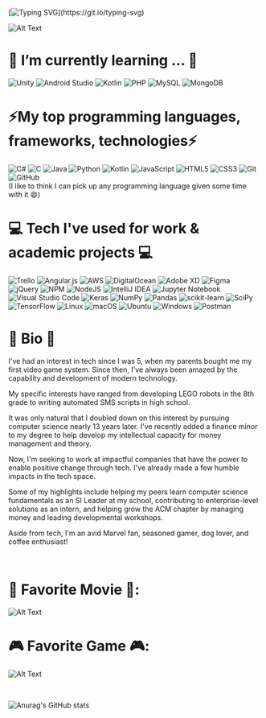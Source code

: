 [![Typing SVG](https://readme-typing-svg.demolab.com?font=Fira+Code&size=19&duration=2700&pause=600&width=500&lines=I'm+Jason.+Welcome+to+my+GitHub!;3rd+Year+CS+Student+%40+UCF;Treasurer+of+UCF's+ACM+Chapter;I+love+programming+%26+bad+jokes!;Why+do+Java+programmers+need+glasses%3F;Because+they+can't+C%23.;My+girlfriend+is+the+square+root+of+-100.+;A+perfect+10+but+also+imaginary.)](https://git.io/typing-svg)

![Alt Text](https://c.tenor.com/-p-p8MvwM3AAAAAM/dog-funny.gif)


🌱 I’m currently learning ... 🌱  
===============================
![Unity](https://img.shields.io/badge/unity-%23000000.svg?style=for-the-badge&logo=unity&logoColor=white)
![Android Studio](https://img.shields.io/badge/Android%20Studio-3DDC84.svg?style=for-the-badge&logo=android-studio&logoColor=white)
![Kotlin](https://img.shields.io/badge/kotlin-%237F52FF.svg?style=for-the-badge&logo=kotlin&logoColor=white)
![PHP](https://img.shields.io/badge/php-%23777BB4.svg?style=for-the-badge&logo=php&logoColor=white)
![MySQL](https://img.shields.io/badge/mysql-%2300f.svg?style=for-the-badge&logo=mysql&logoColor=white)
![MongoDB](https://img.shields.io/badge/MongoDB-%234ea94b.svg?style=for-the-badge&logo=mongodb&logoColor=white)


⚡My top programming languages, frameworks, technologies⚡
==================================
![C#](https://img.shields.io/badge/c%23-%23239120.svg?style=for-the-badge&logo=c-sharp&logoColor=white)
![C](https://img.shields.io/badge/c-%2300599C.svg?style=for-the-badge&logo=c&logoColor=white)
![Java](https://img.shields.io/badge/java-%23ED8B00.svg?style=for-the-badge&logo=java&logoColor=white)
![Python](https://img.shields.io/badge/python-3670A0?style=for-the-badge&logo=python&logoColor=ffdd54)
![Kotlin](https://img.shields.io/badge/kotlin-%237F52FF.svg?style=for-the-badge&logo=kotlin&logoColor=white)
![JavaScript](https://img.shields.io/badge/javascript-%23323330.svg?style=for-the-badge&logo=javascript&logoColor=%23F7DF1E)
![HTML5](https://img.shields.io/badge/html5-%23E34F26.svg?style=for-the-badge&logo=html5&logoColor=white)
![CSS3](https://img.shields.io/badge/css3-%231572B6.svg?style=for-the-badge&logo=css3&logoColor=white)
![Git](https://img.shields.io/badge/git-%23F05033.svg?style=for-the-badge&logo=git&logoColor=white)
![GitHub](https://img.shields.io/badge/github-%23121011.svg?style=for-the-badge&logo=github&logoColor=white)
 <br>
 (I like to think I can pick up any programming language given some time with it :smile:)

💻 Tech I've used for work & academic projects 💻
============================================
![Trello](https://img.shields.io/badge/Trello-%23026AA7.svg?style=for-the-badge&logo=Trello&logoColor=white)
![Angular.js](https://img.shields.io/badge/angular.js-%23E23237.svg?style=for-the-badge&logo=angularjs&logoColor=white)
![AWS](https://img.shields.io/badge/AWS-%23FF9900.svg?style=for-the-badge&logo=amazon-aws&logoColor=white)
![DigitalOcean](https://img.shields.io/badge/DigitalOcean-%230167ff.svg?style=for-the-badge&logo=digitalOcean&logoColor=white)
![Adobe XD](https://img.shields.io/badge/Adobe%20XD-470137?style=for-the-badge&logo=Adobe%20XD&logoColor=#FF61F6)
![Figma](https://img.shields.io/badge/figma-%23F24E1E.svg?style=for-the-badge&logo=figma&logoColor=white)
![jQuery](https://img.shields.io/badge/jquery-%230769AD.svg?style=for-the-badge&logo=jquery&logoColor=white)
![NPM](https://img.shields.io/badge/NPM-%23000000.svg?style=for-the-badge&logo=npm&logoColor=white)
![NodeJS](https://img.shields.io/badge/node.js-6DA55F?style=for-the-badge&logo=node.js&logoColor=white)
![IntelliJ IDEA](https://img.shields.io/badge/IntelliJIDEA-000000.svg?style=for-the-badge&logo=intellij-idea&logoColor=white)
![Jupyter Notebook](https://img.shields.io/badge/jupyter-%23FA0F00.svg?style=for-the-badge&logo=jupyter&logoColor=white)
![Visual Studio Code](https://img.shields.io/badge/Visual%20Studio%20Code-0078d7.svg?style=for-the-badge&logo=visual-studio-code&logoColor=white)
![Keras](https://img.shields.io/badge/Keras-%23D00000.svg?style=for-the-badge&logo=Keras&logoColor=white)
![NumPy](https://img.shields.io/badge/numpy-%23013243.svg?style=for-the-badge&logo=numpy&logoColor=white)
![Pandas](https://img.shields.io/badge/pandas-%23150458.svg?style=for-the-badge&logo=pandas&logoColor=white)
![scikit-learn](https://img.shields.io/badge/scikit--learn-%23F7931E.svg?style=for-the-badge&logo=scikit-learn&logoColor=white)
![SciPy](https://img.shields.io/badge/SciPy-%230C55A5.svg?style=for-the-badge&logo=scipy&logoColor=%white)
![TensorFlow](https://img.shields.io/badge/TensorFlow-%23FF6F00.svg?style=for-the-badge&logo=TensorFlow&logoColor=white)
![Linux](https://img.shields.io/badge/Linux-FCC624?style=for-the-badge&logo=linux&logoColor=black)
![macOS](https://img.shields.io/badge/mac%20os-000000?style=for-the-badge&logo=macos&logoColor=F0F0F0)
![Ubuntu](https://img.shields.io/badge/Ubuntu-E95420?style=for-the-badge&logo=ubuntu&logoColor=white)
![Windows](https://img.shields.io/badge/Windows-0078D6?style=for-the-badge&logo=windows&logoColor=white)
![Postman](https://img.shields.io/badge/Postman-FF6C37?style=for-the-badge&logo=postman&logoColor=white)

:rocket: Bio :rocket:
======================
I've had an interest in tech since I was 5, when my parents bought me my first video game system. 
Since then, I've always been amazed by the capability and development of modern technology. 

My specific interests have ranged from developing LEGO robots in the 8th grade to writing automated SMS scripts in high school. 

It was only natural that I doubled down on this interest by pursuing computer science nearly 13 years later. 
I've recently added a finance minor to my degree to help develop my intellectual capacity for money management and theory.

Now, I'm seeking to work at impactful companies that have the power to enable positive change through tech. I've already made a few humble impacts in the tech space. 

Some of my highlights include helping my peers learn computer science fundamentals as an SI Leader at my school, contributing to enterprise-level solutions as an intern, and helping grow the ACM chapter by managing money and leading developmental workshops.

Aside from tech, I'm an avid Marvel fan, seasoned gamer, dog lover, and coffee enthusiast!


<br>          

🎥 Favorite Movie 🎥:
================
![Alt Text](https://data.whicdn.com/images/308872100/original.gif)

🎮 Favorite Game 🎮:
================
![Alt Text](https://media4.giphy.com/media/HFbtg3SmlDx8f9g4dJ/giphy.gif)

<br>





![Anurag's GitHub stats](https://github-readme-stats.vercel.app/api?username=jasonsaini&show_icons=true&theme=dracula)
